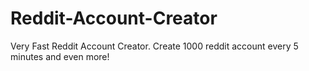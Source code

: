 # Reddit-Account-Creator
Very Fast Reddit Account Creator. Create 1000 reddit account every 5 minutes and even more!
